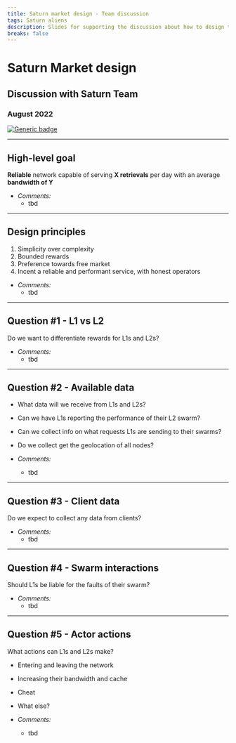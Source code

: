 ```yaml
---
title: Saturn market design - Team discussion
tags: Saturn aliens
description: Slides for supporting the discussion about how to design the Saturn market
breaks: false
---
```


<style>
.reveal {
  font-size: 32px;
}
</style>

# Saturn Market design
## Discussion with Saturn Team
### August 2022

[![Generic badge](https://img.shields.io/badge/Slides%20on%20HackMD-WIP-1abc9c.svg)](https://hackmd.io/@msilvaPL/BJiZq5Anc)

---

## High-level goal

**Reliable** network capable of serving **X retrievals** per day with an average **bandwidth of Y**

- *Comments:*
  - tbd

---

## Design principles

1. Simplicity over complexity
2. Bounded rewards
3. Preference towards free market
4. Incent a reliable and performant service, with honest operators

- *Comments:*
  - tbd

---

## Question #1 - L1 vs L2

Do we want to differentiate rewards for L1s and L2s?

- *Comments:*
  - tbd

---

## Question #2 - Available data

- What data will we receive from L1s and L2s?
- Can we have L1s reporting the performance of their L2 swarm?
- Can we collect info on what requests L1s are sending to their swarms?
- Do we collect get the geolocation of all nodes?

- *Comments:*
  - tbd

---

## Question #3 - Client data

Do we expect to collect any data from clients?


- *Comments:*
  - tbd

---

## Question #4 - Swarm interactions

Should L1s be liable for the faults of their swarm?

- *Comments:*
  - tbd

---

## Question #5 - Actor actions

What actions can L1s and L2s make?

- Entering and leaving the network
- Increasing their bandwidth and cache
- Cheat
- What else?

- *Comments:*
  - tbd
